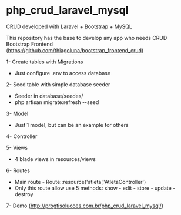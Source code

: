 # php_crud_laravel_mysql
CRUD developed with Laravel + Bootstrap + MySQL

This repository has the base to develop any app who needs CRUD
Bootstrap Frontend (https://github.com/thiagoluna/bootstrap_frontend_crud)

1- Create tables with Migrations

- Just configure .env to access database

2- Seed table with simple database seeder

- Seeder in database/seedes/
- php artisan migrate:refresh --seed

3- Model

- Just 1 model, but can be an example for others

4- Controller

5- Views

- 4 blade views in resources/views

6- Routes

- Main route - Route::resource('atleta','AtletaController')
- Only this route allow use 5 methods: show - edit - store - update - destroy

7- Demo (http://progtisolucoes.com.br/php_crud_laravel_mysql/)

